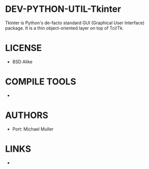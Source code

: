 DEV-PYTHON-UTIL-Tkinter
=======================

Tkinter is Python's de-facto standard GUI (Graphical User Interface) package. It is a thin object-oriented layer on top of Tcl/Tk. 

LICENSE
===============
* BSD Alike

COMPILE TOOLS
===============
* 
 
AUTHORS
===============
* Port: Michael Muller

LINKS
===============
* 
